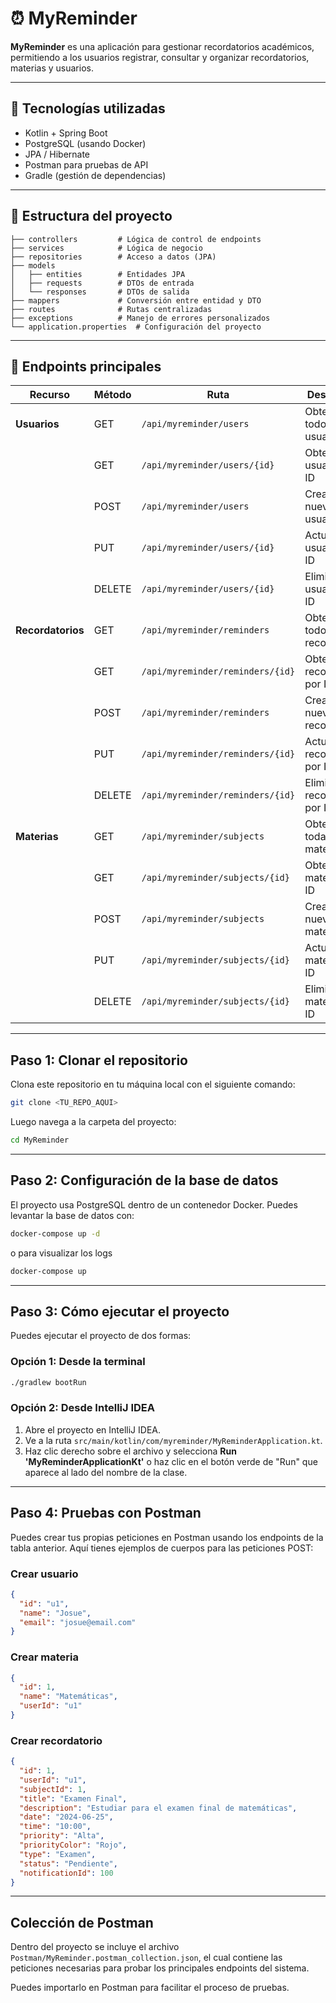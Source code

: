 # ⏰ MyReminder

**MyReminder** es una aplicación para gestionar recordatorios académicos, permitiendo a los usuarios registrar, consultar y organizar recordatorios, materias y usuarios.

---

## 🚀 Tecnologías utilizadas

- Kotlin + Spring Boot
- PostgreSQL (usando Docker)
- JPA / Hibernate
- Postman para pruebas de API
- Gradle (gestión de dependencias)

---

## 📁 Estructura del proyecto

```
├── controllers         # Lógica de control de endpoints
├── services            # Lógica de negocio
├── repositories        # Acceso a datos (JPA)
├── models
│   ├── entities        # Entidades JPA
│   ├── requests        # DTOs de entrada
│   └── responses       # DTOs de salida
├── mappers             # Conversión entre entidad y DTO
├── routes              # Rutas centralizadas
├── exceptions          # Manejo de errores personalizados
└── application.properties  # Configuración del proyecto
```

---

## 🧪 Endpoints principales

| Recurso        | Método  | Ruta                                         | Descripción                           |
|--------------- |---------|----------------------------------------------|---------------------------------------|
| **Usuarios**   | GET     | `/api/myreminder/users`                      | Obtener todos los usuarios            |
|                | GET     | `/api/myreminder/users/{id}`                 | Obtener un usuario por ID             |
|                | POST    | `/api/myreminder/users`                      | Crear un nuevo usuario                |
|                | PUT     | `/api/myreminder/users/{id}`                 | Actualizar usuario por ID             |
|                | DELETE  | `/api/myreminder/users/{id}`                 | Eliminar usuario por ID               |
| **Recordatorios**| GET   | `/api/myreminder/reminders`                  | Obtener todos los recordatorios       |
|                | GET     | `/api/myreminder/reminders/{id}`             | Obtener un recordatorio por ID        |
|                | POST    | `/api/myreminder/reminders`                  | Crear un nuevo recordatorio           |
|                | PUT     | `/api/myreminder/reminders/{id}`             | Actualizar recordatorio por ID        |
|                | DELETE  | `/api/myreminder/reminders/{id}`             | Eliminar recordatorio por ID          |
| **Materias**   | GET     | `/api/myreminder/subjects`                   | Obtener todas las materias            |
|                | GET     | `/api/myreminder/subjects/{id}`              | Obtener una materia por ID            |
|                | POST    | `/api/myreminder/subjects`                   | Crear una nueva materia               |
|                | PUT     | `/api/myreminder/subjects/{id}`              | Actualizar materia por ID             |
|                | DELETE  | `/api/myreminder/subjects/{id}`              | Eliminar materia por ID               |

---

## Paso 1: Clonar el repositorio

Clona este repositorio en tu máquina local con el siguiente comando:

```bash
git clone <TU_REPO_AQUI>
```

Luego navega a la carpeta del proyecto:

```bash
cd MyReminder
```

---

## Paso 2: Configuración de la base de datos

El proyecto usa PostgreSQL dentro de un contenedor Docker. Puedes levantar la base de datos con:

```bash
docker-compose up -d
```

o para visualizar los logs

```bash
docker-compose up
```

---

## Paso 3: Cómo ejecutar el proyecto

Puedes ejecutar el proyecto de dos formas:

### Opción 1: Desde la terminal

```bash
./gradlew bootRun
```

### Opción 2: Desde IntelliJ IDEA

1. Abre el proyecto en IntelliJ IDEA.
2. Ve a la ruta `src/main/kotlin/com/myreminder/MyReminderApplication.kt`.
3. Haz clic derecho sobre el archivo y selecciona **Run 'MyReminderApplicationKt'** o haz clic en el botón verde de "Run" que aparece al lado del nombre de la clase.

---

## Paso 4: Pruebas con Postman

Puedes crear tus propias peticiones en Postman usando los endpoints de la tabla anterior. Aquí tienes ejemplos de cuerpos para las peticiones POST:

### Crear usuario
```json
{
  "id": "u1",
  "name": "Josue",
  "email": "josue@email.com"
}
```

### Crear materia
```json
{
  "id": 1,
  "name": "Matemáticas",
  "userId": "u1"
}
```

### Crear recordatorio
```json
{
  "id": 1,
  "userId": "u1",
  "subjectId": 1,
  "title": "Examen Final",
  "description": "Estudiar para el examen final de matemáticas",
  "date": "2024-06-25",
  "time": "10:00",
  "priority": "Alta",
  "priorityColor": "Rojo",
  "type": "Examen",
  "status": "Pendiente",
  "notificationId": 100
}
```

---

## Colección de Postman

Dentro del proyecto se incluye el archivo `Postman/MyReminder.postman_collection.json`, el cual contiene las peticiones necesarias para probar los principales endpoints del sistema.

Puedes importarlo en Postman para facilitar el proceso de pruebas.


